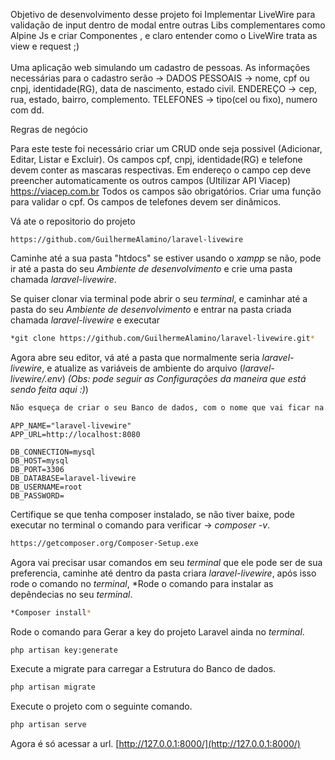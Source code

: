 Objetivo de desenvolvimento desse projeto foi Implementar LiveWire para validação de input dentro de modal entre outras Libs complementares como Alpine Js e criar Componentes , e claro entender como o LiveWire trata as view e request ;)<br /> <br /> 
Uma aplicação web simulando um cadastro de pessoas. As informações necessárias para o cadastro serão -> DADOS PESSOAIS -> nome, cpf ou cnpj, identidade(RG), data de nascimento, estado civil. ENDEREÇO -> cep, rua, estado, bairro, complemento. TELEFONES -> tipo(cel ou fixo), numero com dd.

Regras de negócio

Para este teste foi necessário criar um CRUD onde seja possivel (Adicionar, Editar, Listar e Excluir). Os campos cpf, cnpj, identidade(RG) e telefone devem conter as mascaras respectivas. Em endereço o campo cep deve preencher automaticamente os outros campos (Ultilizar API Viacep) https://viacep.com.br Todos os campos são obrigatórios. Criar uma função para validar o cpf. Os campos de telefones devem ser dinâmicos.

Vá ate o repositorio do projeto 
```dosini
https://github.com/GuilhermeAlamino/laravel-livewire
```

Caminhe até a sua pasta "htdocs" se estiver usando o *xampp* se não, pode ir até a pasta do seu *Ambiente de desenvolvimento* e crie uma pasta chamada *laravel-livewire*.

Se quiser clonar via terminal pode abrir o seu *terminal*, e caminhar até a pasta do seu *Ambiente de desenvolvimento* e entrar na pasta criada chamada *laravel-livewire* e executar 

```sh
*git clone https://github.com/GuilhermeAlamino/laravel-livewire.git* 
```

Agora abre seu editor, vá até a pasta que normalmente seria *laravel-livewire*, e atualize as variáveis de ambiente do arquivo (*laravel-livewire/.env*) *(Obs: pode seguir as *Configurações* da maneira que está sendo feita aqui :)*)


```sh
Não esqueça de criar o seu Banco de dados, com o nome que vai ficar na variavel de ambiente DB_DATABASE; 
```

```dosini
APP_NAME="laravel-livewire"
APP_URL=http://localhost:8080

DB_CONNECTION=mysql
DB_HOST=mysql
DB_PORT=3306
DB_DATABASE=laravel-livewire
DB_USERNAME=root
DB_PASSWORD=
```

Certifique se que tenha composer instalado, se não tiver baixe, pode executar no terminal o comando para verificar -> *composer -v*.
```sh
https://getcomposer.org/Composer-Setup.exe
```

Agora vai precisar usar comandos em seu *terminal* que ele pode ser de sua preferencia, caminhe até dentro da pasta criara *laravel-livewire*, após isso rode o comando no *terminal*, *Rode o comando para instalar as depêndecias no seu *terminal*.
```sh
*Composer install*
```

Rode o comando para Gerar a key do projeto Laravel ainda no *terminal*.
```sh
php artisan key:generate
```

Execute a migrate para carregar a Estrutura do Banco de dados.
```sh
php artisan migrate
```

Execute o projeto com o seguinte comando.
```sh
php artisan serve
```

Agora é só acessar a url.
[http://127.0.0.1:8000/](http://127.0.0.1:8000/)

